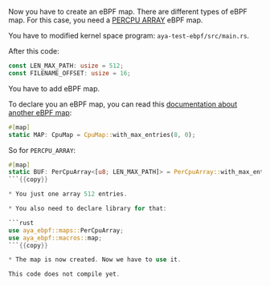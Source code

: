 Now you have to create an eBPF map. There are different types of eBPF map. For this case, you need a [PERCPU ARRAY](https://docs.ebpf.io/linux/map-type/BPF_MAP_TYPE_PERCPU_ARRAY/) eBPF map.

You have to modified kernel space program: `aya-test-ebpf/src/main.rs`.

After this code:

```rust
const LEN_MAX_PATH: usize = 512;
const FILENAME_OFFSET: usize = 16;
```

You have to add eBPF map.

To declare you an eBPF map, you can read this [documentation about another eBPF map](https://docs.rs/aya-ebpf/latest/aya_ebpf/maps/xdp/struct.CpuMap.html):
```rust
#[map]
static MAP: CpuMap = CpuMap::with_max_entries(8, 0);
```

So for `PERCPU_ARRAY`:
```rust
#[map]
static BUF: PerCpuArray<[u8; LEN_MAX_PATH]> = PerCpuArray::with_max_entries(1, 0);
```{{copy}}

* You just one array 512 entries.

* You also need to declare library for that:

```rust
use aya_ebpf::maps::PerCpuArray;
use aya_ebpf::macros::map;
```{{copy}}

* The map is now created. Now we have to use it.

This code does not compile yet.
